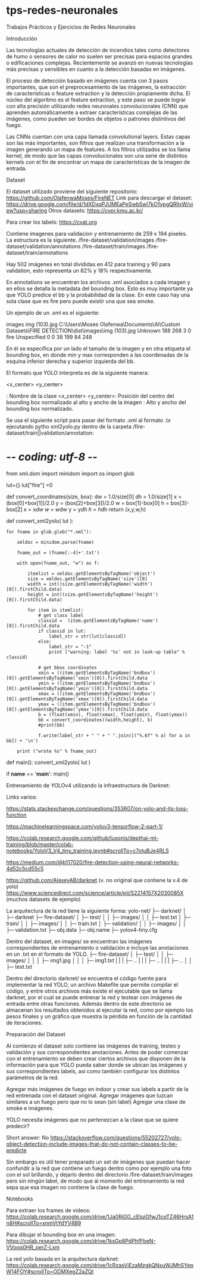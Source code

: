 # tps-redes-neuronales
Trabajos Prácticos y Ejercicios de Redes Neuronales

Introducción

Las tecnologías actuales de detección de incendios tales como detectores de humo o sensores de calor no suelen ser precisas para espacios grandes o edificaciones complejas. Recientemente se avanzó en nuevas tecnologías más precisas y sensibles en cuanto a la detección basadas en imágenes. 

El proceso de detección basado en imágenes cuenta con 3 pasos importantes, que son el preprocesamiento de las imágenes, la extracción de características o feature extraction y la detección propiamente dicha. El núcleo del algoritmo es el feature extraction, y este paso se puede lograr con alta precisión utilizando redes neuronales convolucionales (CNN) que aprenden automáticamente a extraer características complejas de las imágenes, como pueden ser bordes de objetos o patrones distintivos del fuego. 

Las CNNs cuentan con una capa llamada convolutional layers. Estas capas son las más importantes, son filtros que realizan una transformación a la imagen generando un mapa de features. A los filtros utilizados se los llama kernel, de modo que las capas convolucionales son una serie de distintos kernels con el fin de encontrar un mapa de características de la imagen de entrada. 


Dataset

El dataset utilizado proviene del siguiente repositorio: https://github.com/OlafenwaMoses/FireNET
Link para descargar el dataset: https://drive.google.com/file/d/1dXDxqPJUMEaPeSwb5wl7kO1vpgQRllxW/view?usp=sharing
Otros datasets: https://cvpr.kmu.ac.kr/

Para crear los labels: https://cvat.org 

Contiene imagenes para validacion y entrenamiento de 259 x 194 pixeles. La estructura es la siguiente.
/fire-dataset/validation/images
/fire-dataset/validation/annotations
/fire-dataset/train/images
/fire-dataset/train/annotations

Hay 502 imágenes en total divididas en 412 para training y 90 para validation, esto representa un 82% y 18% respectivamente. 

En annotations se encuentran los archivos .xml asociados a cada imagen y en ellos se detalla la metadata del bounding box. Esto es muy importante ya que YOLO predice el bb y la probabilidad de la clase. En este caso hay una  sola clase que es fire pero puede existir una que sea smoke.

Un ejemplo de un .xml es el siguiente:

<annotation>
	<folder>images</folder>
	<filename>img (103).jpg</filename>
	<path>C:\Users\Moses Olafenwa\Documents\AI\Custom Datasets\FIRE DETECTION\dist\images\img (103).jpg</path>
	<source>
		<database>Unknown</database>
	</source>
	<size>
		<width>188</width>
		<height>268</height>
		<depth>3</depth>
	</size>
	<segmented>0</segmented>
	<object>
		<name>fire</name>
		<pose>Unspecified</pose>
		<truncated>0</truncated>
		<difficult>0</difficult>
		<bndbox>
			<xmin>38</xmin>
			<ymin>199</ymin>
			<xmax>84</xmax>
			<ymax>248</ymax>
		</bndbox>
	</object>
</annotation>

En él se especifica por un lado el tamaño de la imagen y en otra etiqueta el bounding box, en donde min y max corresponden a las coordenadas de la esquina inferior derecha y superior izquierda del bb.

El formato que YOLO interpreta es de la siguiente manera:

<object-class> <x_center> <y_center> <width> <height>

<object-class>: Nombre de la clase
<x_center> <y_center>: Posición del centro del bounding box normalizado al alto y ancho de la imagen
<width> <height>: Alto y ancho del bounding box normalizado.

Se usa el siguiente script para pasar del formato .xml al formato .tx ejecutando pytho xml2yolo.py dentro de la carpeta /fire-dataset/train||validation/annotation:



# -*- coding: utf-8 -*-

from xml.dom import minidom
import os
import glob

lut={}
lut["fire"] =0



def convert_coordinates(size, box):
    dw = 1.0/size[0]
    dh = 1.0/size[1]
    x = (box[0]+box[1])/2.0
    y = (box[2]+box[3])/2.0
    w = box[1]-box[0]
    h = box[3]-box[2]
    x = x*dw
    w = w*dw
    y = y*dh
    h = h*dh
    return (x,y,w,h)


def convert_xml2yolo( lut ):

    for fname in glob.glob("*.xml"):
        
        xmldoc = minidom.parse(fname)
        
        fname_out = (fname[:-4]+'.txt')

        with open(fname_out, "w") as f:

            itemlist = xmldoc.getElementsByTagName('object')
            size = xmldoc.getElementsByTagName('size')[0]
            width = int((size.getElementsByTagName('width')[0]).firstChild.data)
            height = int((size.getElementsByTagName('height')[0]).firstChild.data)

            for item in itemlist:
                # get class label
                classid =  (item.getElementsByTagName('name')[0]).firstChild.data
                if classid in lut:
                    label_str = str(lut[classid])
                else:
                    label_str = "-1"
                    print ("warning: label '%s' not in look-up table" % classid)

                # get bbox coordinates
                xmin = ((item.getElementsByTagName('bndbox')[0]).getElementsByTagName('xmin')[0]).firstChild.data
                ymin = ((item.getElementsByTagName('bndbox')[0]).getElementsByTagName('ymin')[0]).firstChild.data
                xmax = ((item.getElementsByTagName('bndbox')[0]).getElementsByTagName('xmax')[0]).firstChild.data
                ymax = ((item.getElementsByTagName('bndbox')[0]).getElementsByTagName('ymax')[0]).firstChild.data
                b = (float(xmin), float(xmax), float(ymin), float(ymax))
                bb = convert_coordinates((width,height), b)
                #print(bb)

                f.write(label_str + " " + " ".join([("%.6f" % a) for a in bb]) + '\n')

        print ("wrote %s" % fname_out)



def main():
    convert_xml2yolo( lut )


if __name__ == '__main__':
    main()







Entrenamiento de YOLOv4 utilizando la infraestructura de Darknet:

Links varios:

https://stats.stackexchange.com/questions/353607/on-yolo-and-its-loss-function

https://machinelearningspace.com/yolov3-tensorflow-2-part-1/

https://colab.research.google.com/github/luxonis/depthai-ml-training/blob/master/colab-notebooks/YoloV3_V4_tiny_training.ipynb#scrollTo=c7otuBJe4RLS

https://medium.com/@b117020/fire-detection-using-neural-networks-4d52c5cd55c5

https://github.com/AlexeyAB/darknet (v. no original que contiene la v.4 de yolo)
https://www.sciencedirect.com/science/article/pii/S2214157X2030085X (muchos datasets de ejemplo)

La arquitectura de la red tiene la siguiente forma:
yolo-net/
├─ darknet/
│  ├─ darknet
├─ fire-dataset/
│  ├─ test/
│  │  ├─ images/
│  │  ├─ test.txt
│  ├─ train/
│  │  ├─ images/
│  │  ├─ train.txt
│  ├─ validation/
│  │  ├─ images/
│  │  ├─ validation.txt
├─ obj.data
├─ obj.name
├─ yolov4-tiny.cfg

Dentro del dataset, en images/ se encuentran las imágenes correspondientes de entrenamiento o validación e incluye las anotaciones en un .txt en el formato de YOLO.
├─ fire-dataset/
│  ├─ test/
│  │  ├─ images/
│  │  │  ├─ img1.jpg
│  │  │  ├─ img1.txt
|  |  |  ├─ ..
|  |  |  ├─ ..
|  |  |  ├─ ..
│  │  ├─ test.txt



Dentro del directorio darknet/ se encuentra el código fuente para implementar la red YOLO, un archivo Makefile que permite compilar el código, y entre otros archivos más existe el ejecutable que se llama darknet, por el cual se puede entrenar la red y testear con imágenes de entrada entre otras funciones. Además dentro de este directorio se almacenan los resultados obtenidos al ejecutar la red, como por ejemplo los pesos finales y un gráfico que muestra la pérdida en función de la cantidad de iteraciones.


Preparación del Dataset

Al comienzo el dataset solo contiene las imágenes de training, testeo y validación y sus correspondientes anotaciones. Antes de poder comenzar con el entrenamiento se deben crear ciertos archivos que disponen de la información para que YOLO pueda saber donde se ubican las imágenes y sus correspondientes labels, así como también configurar los distintos parámetros de la red.

Agregar más imágenes de fuego en indoor y crear sus labels a partir de la red entrenada con el dataset original.
Agregar imágenes que luzcan similares a un fuego pero que no lo sean (sin label)
Agregar una clase de smoke e imágenes. 

YOLO necesita imágenes que no pertenezcan a la clase que se quiere predecir?

Short answer: No https://stackoverflow.com/questions/55202727/yolo-object-detection-include-images-that-do-not-contain-classes-to-be-predicte

Sin embargo es útil tener preparado un set de imágenes que puedan hacer confundir a la red que contiene un fuego dentro como por ejemplo una foto con el sol brillando, y dejarlo dentro del directorio /fire-dataset/train/images pero sin ningún label, de modo que al momento del entrenamiento la red sepa que esa imagen no contiene la clase de fuego. 


Notebooks

Para extraer los frames de videos: https://colab.research.google.com/drive/1Ja0RjGG_cEtuiGfwJ1cqTZ46HrsA1n8H#scrollTo=xnmVtYdYV4B9

Para dibujar el bounding box en una imagen:
https://colab.research.google.com/drive/1ksGp8PdPhfFbeN-VVooq0HR_perZ-Lxm

La red yolo basada en la arquitectura darknet: https://colab.research.google.com/drive/1cRzasViEzaMzgkQNxuWJMhSYepW14FOY#scrollTo=ODMXegZ2aZQt


